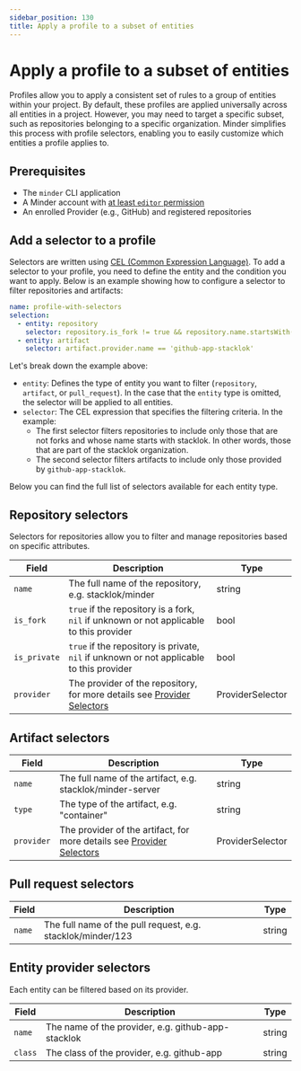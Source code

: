 ```yaml
---
sidebar_position: 130
title: Apply a profile to a subset of entities
---
```


# Apply a profile to a subset of entities

Profiles allow you to apply a consistent set of rules to a group of entities within your project. By default, these
profiles are applied universally across all entities in a project. However, you may need to target a specific subset, such as
repositories belonging to a specific organization. Minder simplifies this process with profile selectors, enabling you
to easily customize which entities a profile applies to.

## Prerequisites

- The `minder` CLI application
- A Minder account with
  [at least `editor` permission](../user_management/user_roles.md)
- An enrolled Provider (e.g., GitHub) and registered repositories

## Add a selector to a profile

Selectors are written using [CEL (Common Expression Language)](https://github.com/google/cel-spec). To add a selector to
your profile, you need to define the entity and the condition you want to apply. Below is an example showing how to
configure a selector to filter repositories and artifacts:

```yaml
name: profile-with-selectors
selection:
  - entity: repository
    selector: repository.is_fork != true && repository.name.startsWith('stacklok/')
  - entity: artifact
    selector: artifact.provider.name == 'github-app-stacklok'
```

Let's break down the example above:
- `entity`: Defines the type of entity you want to filter (`repository`, `artifact`, or `pull_request`). In the case that the `entity` type is omitted, the selector will be applied to all entities.
- `selector`: The CEL expression that specifies the filtering criteria. In the example:
  - The first selector filters repositories to include only those that are not forks and whose name starts with stacklok. In other words, those that are part of the stacklok organization.
  - The second selector filters artifacts to include only those provided by `github-app-stacklok`.

Below you can find the full list of selectors available for each entity type.

## Repository selectors

Selectors for repositories allow you to filter and manage repositories based on specific attributes.

| Field        | Description                                                                                           | Type             |
|--------------|-------------------------------------------------------------------------------------------------------|------------------|
| `name`       | The full name of the repository, e.g. stacklok/minder                                                 | string           |
| `is_fork`    | `true` if the repository is a fork, `nil` if unknown or not applicable to this provider               | bool             |
| `is_private` | `true` if the repository is private, `nil` if unknown or not applicable to this provider              | bool             |
| `provider`   | The provider of the repository, for more details see [Provider Selectors](#entity-provider-selectors) | ProviderSelector |

## Artifact selectors

| Field      | Description                                                                                         | Type             |
|------------|-----------------------------------------------------------------------------------------------------|------------------|
| `name`     | The full name of the artifact, e.g. stacklok/minder-server                                          | string           |
| `type`     | The type of the artifact, e.g. "container"                                                          | string           |
| `provider` | The provider of the artifact, for more details see [Provider Selectors](#entity-provider-selectors) | ProviderSelector |

## Pull request selectors

| Field  | Description                                                 | Type   |
|--------|-------------------------------------------------------------|--------|
| `name` | The full name of the pull request, e.g. stacklok/minder/123 | string |

## Entity provider selectors

Each entity can be filtered based on its provider.

| Field   | Description                                        | Type   |
|---------|----------------------------------------------------|--------|
| `name`  | The name of the provider, e.g. github-app-stacklok | string |
| `class` | The class of the provider, e.g. github-app         | string |